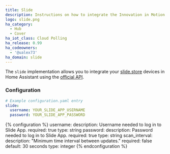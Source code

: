 ```yaml
---
title: Slide
description: Instructions on how to integrate the Innovation in Motion Slide covers with Home Assistant.
logo: slide.png
ha_category:
  - Hub
  - Cover
ha_iot_class: Cloud Polling
ha_release: 0.99
ha_codeowners:
  - '@ualex73'
ha_domain: slide
---
```


The `slide` implementation allows you to integrate your [slide.store](https://slide.store/) devices in Home Assistant using the [official API](https://documenter.getpostman.com/view/6223391/S1Lu2pSf?version=latest).

### Configuration

```yaml
# Example configuration.yaml entry
slide:
  username: YOUR_SLIDE_APP_USERNAME
  password: YOUR_SLIDE_APP_PASSWORD
```

{% configuration %}
username:
  description: Username needed to log in to Slide App.
  required: true
  type: string
password:
  description: Password needed to log in to Slide App.
  required: true
  type: string
scan_interval:
  description: "Minimum time interval between updates."
  required: false
  default: 30 seconds
  type: integer
{% endconfiguration %}
